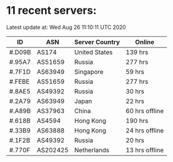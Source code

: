 # 11 recent servers:

Latest update at: Wed Aug 26 11:10:11 UTC 2020

| ID | ASN | Server Country | Online |
| -- | --- | -------------- | ------ |
| #.D09B | AS174 | United States | 139 hrs |
| #.95A7 | AS51659 | Russia | 277 hrs |
| #.7F1D | AS63949 | Singapore | 59 hrs |
| #.FEBE | AS51659 | Russia | 277 hrs |
| #.8AE5 | AS49392 | Russia | 30 hrs |
| #.2A79 | AS63949 | Japan | 22 hrs |
| #.A89B | AS37963 | China | 60 hrs offline |
| #.618B | AS4594 | Hong Kong | 190 hrs |
| #.33B9 | AS63888 | Hong Kong | 24 hrs offline |
| #.1F2B | AS49392 | Russia | 20 hrs |
| #.770F | AS202425 | Netherlands | 13 hrs offline |

